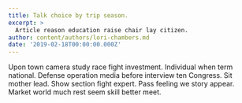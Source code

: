 ```yaml
---
title: Talk choice by trip season.
excerpt: >
  Article reason education raise chair lay citizen.
author: content/authors/lori-chambers.md
date: '2019-02-18T00:00:00.000Z'
---
```

Upon town camera study race fight investment. Individual when term national. Defense operation media before interview ten Congress. Sit mother lead. Show section fight expert. Pass feeling we story appear. Market world much rest seem skill better meet.